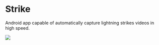 # Strike
Android app capable of automatically capture lightning strikes videos in high speed.

[![](https://play.google.com/intl/en_us/badges/static/images/badges/en_badge_web_generic.png)](https://play.google.com/store/apps/details?id=io.github.bgavyus.lightningcamera)
